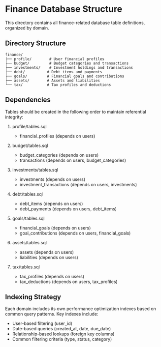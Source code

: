 # Finance Database Structure

This directory contains all finance-related database table definitions, organized by domain.

## Directory Structure

```
finance/
├── profile/        # User financial profiles
├── budget/         # Budget categories and transactions
├── investments/    # Investment holdings and transactions
├── debt/          # Debt items and payments
├── goals/         # Financial goals and contributions
├── assets/        # Assets and liabilities
└── tax/           # Tax profiles and deductions
```

## Dependencies

Tables should be created in the following order to maintain referential integrity:

1. profile/tables.sql
   - financial_profiles (depends on users)

2. budget/tables.sql
   - budget_categories (depends on users)
   - transactions (depends on users, budget_categories)

3. investments/tables.sql
   - investments (depends on users)
   - investment_transactions (depends on users, investments)

4. debt/tables.sql
   - debt_items (depends on users)
   - debt_payments (depends on users, debt_items)

5. goals/tables.sql
   - financial_goals (depends on users)
   - goal_contributions (depends on users, financial_goals)

6. assets/tables.sql
   - assets (depends on users)
   - liabilities (depends on users)

7. tax/tables.sql
   - tax_profiles (depends on users)
   - tax_deductions (depends on users, tax_profiles)

## Indexing Strategy

Each domain includes its own performance optimization indexes based on common query patterns. Key indexes include:

- User-based filtering (user_id)
- Date-based queries (created_at, date, due_date)
- Relationship-based lookups (foreign key columns)
- Common filtering criteria (type, status, category)